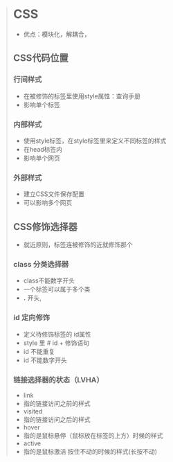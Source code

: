 ># CSS
>* 优点：模块化，解耦合，
>
>## CSS代码位置
>### 行间样式
>* 在被修饰的标签里使用style属性：查询手册
>* 影响单个标签
>
>### 内部样式
>* 使用style标签，在style标签里来定义不同标签的样式
>* 在head标签内
>* 影响单个网页
>
>### 外部样式
>* 建立CSS文件保存配置
>* 可以影响多个网页
>
>## CSS修饰选择器
>* 就近原则，标签连被修饰的近就修饰那个
>### class 分类选择器
>  * class不能数字开头
>  * 一个标签可以属于多个类
>  * **.** 开头, 
>### id 定向修饰
>  * 定义待修饰标签的 id属性
>  * style 里 # id + 修饰语句
>  * id 不能重复
>  * id 不能数字开头
> 
>### 链接选择器的状态（LVHA）
>* link
>  * 指的链接访问之前的样式
>* visited
>  * 指的链接访问之后的样式
>* hover
>  * 指的是鼠标悬停（鼠标放在标签的上方）时候的样式
>* active
>  * 指的是鼠标激活 按住不动的时候的样式(长按不动)